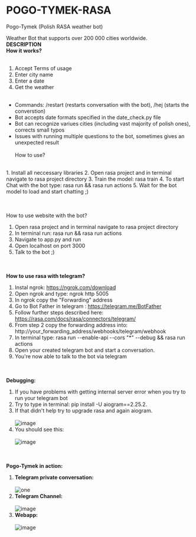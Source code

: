 # POGO-TYMEK-RASA
Pogo-Tymek (Polish RASA weather bot)

Weather Bot that supports over 200 000 cities worldwide.
<br>
**DESCRIPTION**
<br>
**How it works?**
<br><br>
1. Accept Terms of usage
2. Enter city name
3. Enter a date
4. Get the weather
<br><br>
- Commands: /restart (restarts conversation with the bot),  /hej (starts the converstion)
- Bot accepts date formats specified in the date_check.py file
- Bot can recognize variues cities (including vast majority of polish ones), corrects small typos
- Issues with running multiple questions to the bot, sometimes gives an unexpected result
<br><br>
How to use?
<br>
1. Install all neccessary libraries
2. Open rasa project and in terminal navigate to rasa project directory
3. Train the model: rasa train
4. To start Chat with the bot type: rasa run && rasa run actions 
5. Wait for the bot model to load and start chatting ;)

<br><br>
How to use website with the bot?
<br>
1. Open rasa project and in terminal navigate to rasa project directory
2. In terminal run: rasa run && rasa run actions
3. Navigate to app.py and run
4. Open localhost on port 3000
5. Talk to the bot ;)

<br><br>
**How to use rasa with telegram?**
<br>
1. Instal ngrok: https://ngrok.com/download
2. Open ngrok and type: ngrok http 5005
3. In ngrok copy the "Forwarding" address
4. Go to Bot Father in telegram : https://telegram.me/BotFather
5. Follow further steps described here: https://rasa.com/docs/rasa/connectors/telegram/
6. From step 2 copy the forwarding address into: http://your_forwarding_address/webhooks/telegram/webhook
7. In terminal type: rasa run --enable-api --cors "*" --debug && rasa run actions
8. Open your created telegram bot and start a conversation.
9. You're now able to talk to the bot via telegram

<br><br>
**Debugging:**
<br>
1. If you have problems with getting internal server error when you try to run your telegram bot
2. Try to type in terminal: pip install -U aiogram==2.25.2.
3. If that didn't help try to upgrade rasa and again aiogram. <br><br> ![image](https://github.com/KrysztofN/POGO-TYMEK-RASA-/assets/149100411/de2de1ea-0bcd-43de-8017-4b2c6e380a83)
5. You should see this: <br><br> ![image](https://github.com/KrysztofN/POGO-TYMEK-RASA-/assets/149100411/517e2bad-0120-4d4a-8f6d-a8945b20e18f)

<br><br>
**Pogo-Tymek in action:**
<br>
1. **Telegram private conversation:**<br><br> ![one](https://github.com/KrysztofN/POGO-TYMEK-RASA-/assets/149100411/dd2501db-3ce1-4414-bce9-792bc23d1cdd) <br>
2. **Telegram Channel:**<br><br> ![image](https://github.com/KrysztofN/POGO-TYMEK-RASA-/assets/149100411/1725f4f4-a820-43ee-b657-067691f74c1d) <br>
3. **Webapp:**<br><br> ![image](https://github.com/KrysztofN/POGO-TYMEK-RASA-/assets/149100411/b7547636-1f05-4b70-b16c-bfb2ca40958b) <br>



